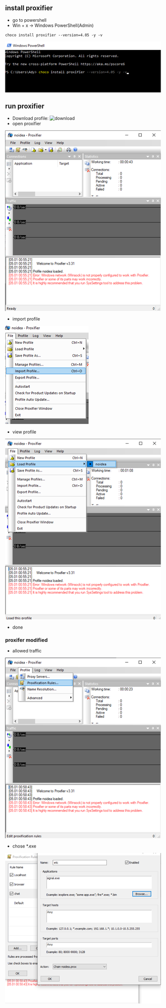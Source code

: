 ## install proxifier

* go to powershell  
* Win + x -> Windows PowerShell(Admin)

```
choco install proxifier --version=4.05 -y -v
```

![proxifier](assets/img/fox/ScreenShot_20220501011611.png)

## run proxifier
* Download profile: ![download]()
* open proxifier

![open](assets/img/fox/ScreenShot_20220501005616.png)

* import profile

![load](assets/img/fox/ScreenShot_20220501012406.png)

* view profile

![view](assets/img/fox/ScreenShot_20220501005641.png)

* done


### proxifer modified

* allowed traffic

![allowed](assets/img/fox/ScreenShot_20220501005917.png)

* chose *.exe

![target](assets/img/fox/ScreenShot_20220501010842.png)


